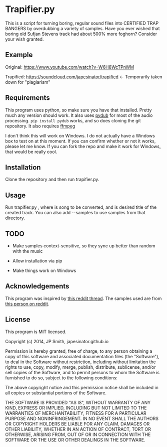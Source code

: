 Trapifier.py
============

This is a script for turning boring, regular sound files into CERTIFIED TRAP BANGERS by overdubbing a variety of samples.  Have you ever wished that boring old Sufjan Stevens track had about 500% more foghorn?  Consider your wish granted.

Example
-------

Original: https://www.youtube.com/watch?v=W6H8WcTPnWM

Trapified: https://soundcloud.com/japesinator/trapified  <- Temporarily taken down for "plagiarism"

Requirements
------------

This program uses python, so make sure you have that installed.  Pretty much any version should work.  It also uses [pydub](http://pydub.com/) for most of the audio processing.  `pip install pydub` works, and so does cloning the git repository. It also requires [ffmpeg](https://www.ffmpeg.org/)

I don't think this will work on Windows.  I do not actually have a Windows box to test on at this moment.  If you can confirm whether or not it works, please let me know.  If you can fork the repo and make it work for Windows, that would be really cool.

Installation
------------

Clone the repository and then run trapifier.py.

Usage
-----

Run trapifier.py <inputfile> <outputfile>, where <inputfile> is song to be converted, and <outputfile> is desired title of the created track.  You can also add --samples <directory> to use samples from that directory.

TODO
----

*   Make samples context-sensitive, so they sync up better than random with the music

*   Allow installation via pip

*   Make things work on Windows

Acknowledgements
----------------

This program was inspired by [this reddit thread](http://www.reddit.com/r/hiphopheads/comments/1vxdag/guys_i_need_a_favor/).  The samples used are from [this person on reddit](http://www.reddit.com/r/DJs/comments/1vhaez/sample_pack_not_sure_if_anyone_is_interested_but/).

License
-------

This program is MIT licensed.

Copyright (c) 2014, JP Smith, japesinator.github.io

Permission is hereby granted, free of charge, to any person obtaining
a copy of this software and associated documentation files (the
"Software"), to deal in the Software without restriction, including
without limitation the rights to use, copy, modify, merge, publish,
distribute, sublicense, and/or sell copies of the Software, and to
permit persons to whom the Software is furnished to do so, subject to
the following conditions:

The above copyright notice and this permission notice shall be
included in all copies or substantial portions of the Software.

THE SOFTWARE IS PROVIDED "AS IS", WITHOUT WARRANTY OF ANY KIND,
EXPRESS OR IMPLIED, INCLUDING BUT NOT LIMITED TO THE WARRANTIES OF
MERCHANTABILITY, FITNESS FOR A PARTICULAR PURPOSE AND
NONINFRINGEMENT. IN NO EVENT SHALL THE AUTHORS OR COPYRIGHT HOLDERS BE
LIABLE FOR ANY CLAIM, DAMAGES OR OTHER LIABILITY, WHETHER IN AN ACTION
OF CONTRACT, TORT OR OTHERWISE, ARISING FROM, OUT OF OR IN CONNECTION
WITH THE SOFTWARE OR THE USE OR OTHER DEALINGS IN THE SOFTWARE.
